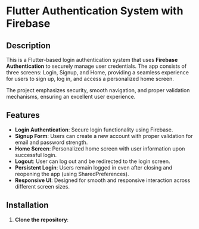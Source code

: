 # Flutter Authentication System with Firebase

## Description
This is a Flutter-based login authentication system that uses **Firebase Authentication** to securely manage user credentials. The app consists of three screens: Login, Signup, and Home, providing a seamless experience for users to sign up, log in, and access a personalized home screen. 

The project emphasizes security, smooth navigation, and proper validation mechanisms, ensuring an excellent user experience.

## Features
- **Login Authentication**: Secure login functionality using Firebase.
- **Signup Form**: Users can create a new account with proper validation for email and password strength.
- **Home Screen**: Personalized home screen with user information upon successful login.
- **Logout**: User can log out and be redirected to the login screen.
- **Persistent Login**: Users remain logged in even after closing and reopening the app (using SharedPreferences).
- **Responsive UI**: Designed for smooth and responsive interaction across different screen sizes.

## Installation

1. **Clone the repository**:
